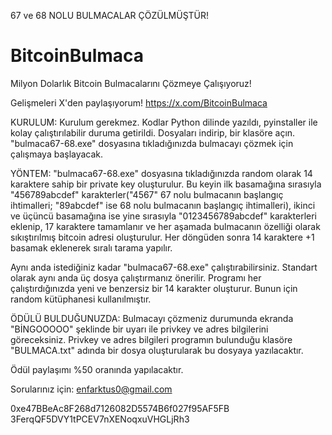 67 ve 68 NOLU BULMACALAR ÇÖZÜLMÜŞTÜR!

# BitcoinBulmaca
Milyon Dolarlık Bitcoin Bulmacalarını Çözmeye Çalışıyoruz! 

Gelişmeleri X'den paylaşıyorum! https://x.com/BitcoinBulmaca

KURULUM:
Kurulum gerekmez. Kodlar Python dilinde yazıldı, pyinstaller ile kolay çalıştırılabilir duruma getirildi. Dosyaları indirip, bir klasöre açın. "bulmaca67-68.exe" dosyasına tıkladığınızda bulmacayı çözmek için çalışmaya başlayacak. 

YÖNTEM:
"bulmaca67-68.exe" dosyasına tıkladığınızda random olarak 14 karaktere sahip bir private key oluşturulur. Bu keyin ilk basamağına sırasıyla "456789abcdef" karakterler("4567" 67 nolu bulmacanın başlangıç ihtimalleri; "89abcdef" ise 68 nolu bulmacanın başlangıç ihtimalleri), ikinci ve üçüncü basamağına ise yine sırasıyla "0123456789abcdef" karakterleri eklenip, 17 karaktere tamamlanır ve her aşamada bulmacanın özelliği olarak sıkıştırılmış bitcoin adresi oluşturulur. Her döngüden sonra 14 karaktere +1 basamak eklenerek sıralı tarama yapılır. 

Aynı anda istediğiniz kadar "bulmaca67-68.exe" çalıştırabilirsiniz. Standart olarak aynı anda üç dosya çalıştırmanız önerilir. Programı her çalıştırdığınızda yeni ve benzersiz bir 14 karakter oluşturur. Bunun için random kütüphanesi kullanılmıştır.

ÖDÜLÜ BULDUĞUNUZDA:
Bulmacayı çözmeniz durumunda ekranda "BİNGOOOOO" şeklinde bir uyarı ile privkey ve adres bilgilerini göreceksiniz. Privkey ve adres bilgileri programın bulunduğu klasöre "BULMACA.txt" adında bir dosya oluşturularak bu dosyaya yazılacaktır. 

Ödül paylaşımı %50 oranında yapılacaktır.

Sorularınız için: enfarktus0@gmail.com

0xe47BBeAc8F268d7126082D5574B6f027f95AF5FB
3FerqQF5DVY1tPCEV7nXENoqxuVHGLjRh3
